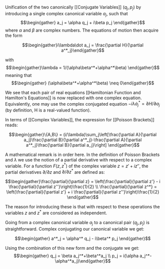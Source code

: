 Unification of the two canonically [[Conjugate Variables]] $(q_j,p_j)$ by introducing a single complex canonical variable $a_j$, such that $$\begin{gather} a_j = \alpha q_j + i\beta p_j \end{gather}$$ where $\alpha$ and $\beta$ are complex numbers. The equations of motion then acquire the form 

$$\begin{gather}i\lambda\dot a_j = \frac{\partial H}{\partial a^*_j}\end{gather}$$

with $$\begin{gather}\lambda = 1/(\alpha\beta^*+\alpha^*\beta) \end{gather}$$ meaning that $$\begin{gather} (\alpha\beta^*+\alpha^*\beta) \neq 0\end{gather}$$

We see that each pair of real equations [[Hamiltonian Function and Hamilton's Equations]] is now replaced with one complex equation. Equivalently, one may use the complex conjugated equation $-i\lambda\dot a_j^* = \partial H/\partial a_j$ (by definition, H is a real-valued function).

In terms of [[Complex Variables]], the expression for [[Poisson Brackets]] reads:

$$\begin{gather}\{A,B\} = (i/\lambda)\sum_j\left[\frac{\partial A}{\partial a_j}\frac{\partial B}{\partial a^*_j}-\frac{\partial A}{\partial a^*_j}\frac{\partial B}{\partial a_j}\right] \end{gather}$$

A mathematical remark is in order here. In the definition of Poisson Brackets and $\lambda$ we use the notion of a partial derivative with respect to a complex variable. For a function $F(z,z^*)$ of the complex variable $z = z' + iz''$, the partial derivatives $\partial/\partial z$ and $\partial/\partial z^*$ are defined as:

$$\begin{gather}\frac{\partial}{\partial z} = \left(\frac{\partial}{\partial z'} - i \frac{\partial}{\partial z''}\right)\frac{1}{2} \\ \frac{\partial}{\partial z^*} = \left(\frac{\partial}{\partial z'} + i \frac{\partial}{\partial z''}\right)\frac{1}{2} \end{gather}$$

The reason for introducing these is that with respect to these operations the variables $z$ and $z^*$ are considered as independent.

Going from a complex canonical variable $a_j$ to a canonical pair $(q_j,p_j)$ is straightforward. Complex conjugating our canonical variable we get:

$$\begin{gather} a^*_j = \alpha^* q_j - i\beta^* p_j \end{gather}$$

Using the combination of this new form and the conjugate we get:
$$\begin{gather} q_j = \beta a_j^*+\beta^*a_j \\ p_j = i(\alpha a_j^*-\alpha^*a_j)\end{gather}$$